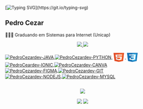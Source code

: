 [![Typing SVG](https://readme-typing-svg.demolab.com?font=Fira+Code&pause=1000&color=00B231&center=falso&vCenter=falso&repeat=verdadeiro&width=435&lines=Ol%C3%A1+Amigo%2C+Bem-vindo+ao+meu+perfil!;Hello+Friend%2C+Welcome+to+my+profile!)](https://git.io/typing-svg)

 ##  Pedro Cezar

👩🏽‍💻 Graduando em Sistemas para Internet (Unicap)  
<div></div>
<p ></ p>

<div align="center">
  <a href="https://github.com/Pedro Cezardev">
  <img height="180em" src="https://github-readme-stats.vercel.app/api?username=PedroCezardev&show_icons=true&theme=radical&include_all_commits=true&count_private=true"/>
  <img height="180em" src="https://github-readme-stats.vercel.app/api/top-langs/?username=PedroCezardev&layout=compact&langs_count=7&theme=radical"/>
</div> 
<div style="display: inline_block"><br>
<img align="center" alt="PedroCezardev-JAVA" height="30" width="40" src="https://cdn.jsdelivr.net/gh/devicons/devicon/icons/java/java-original.svg" />
  <img align="center" alt="PedroCezardev-PYTHON" height="30" width="40" src="https://cdn.jsdelivr.net/gh/devicons/devicon/icons/python/python-original.svg" />       
  <img align="center" alt="PedroCezardev-HTML" height="30" width="40" src="https://raw.githubusercontent.com/devicons/devicon/master/icons/html5/html5-original.svg">
  <img align="center" alt="PedroCezardev-CSS" height="30" width="40" src="https://raw.githubusercontent.com/devicons/devicon/master/icons/css3/css3-original.svg">
  <img align="center" alt="PedroCeardev-IONIC" height="30" width="40" src="https://cdn.jsdelivr.net/gh/devicons/devicon/icons/ionic/ionic-original.svg" />
  <img align="center" alt="PedroCezardev-CANVA" height="30" width="40" src="https://cdn.jsdelivr.net/gh/devicons/devicon/icons/canva/canva-original.svg" />
  <img align="center" alt="PedroCezardev-FIGMA" height="30" width="40" src="https://cdn.jsdelivr.net/gh/devicons/devicon/icons/figma/figma-original.svg" />
  <img align="center" alt="PedroCezardev-GIT" height="30" width="40" src="https://cdn.jsdelivr.net/gh/devicons/devicon/icons/git/git-original.svg" />
  <img align="center" alt="PedroCezardev-NODEJS" height="30" width="40" src="https://cdn.jsdelivr.net/gh/devicons/devicon/icons/nodejs/nodejs-original.svg" />
  <img align="center" alt="PedroCezardev-MYSQL" height="30" width="40" src="https://cdn.jsdelivr.net/gh/devicons/devicon/icons/mysql/mysql-original.svg" />
    
 </div>
 
<br>
 
<p > </p>

 <div align="center">
  <a href="https://www.instagram.com/_pedrodev0/" target="_blank"><img src="https://img.shields.io/badge/-Instagram-%23E4405F?style=for-the-badge&logo=instagram&logoColor=white" target="_blank"></a>
 	
  <a href = "mailto:pcdasilvabeserra@gmail.com"><img src="https://img.shields.io/badge/-Gmail-%23333?style=for-the-badge&logo=gmail&logoColor=white" target="_blank"></a>
  <a href="https://www.linkedin.com/in/pedro-cezar-77a444270/" target="_blank"><img src="https://img.shields.io/badge/-LinkedIn-%230077B5?style=for-the-badge&logo=linkedin&logoColor=white" target="_blank"></a> 
 </div>
</div>

  </div>
 
